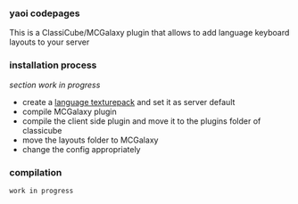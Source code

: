 ### yaoi codepages
This is a ClassiCube/MCGalaxy plugin that allows to add language keyboard layouts to your server

### installation process
*section work in progress*
- create a [language texturepack](../blob/master/Client/example/crush.zip) and set it as server default
- compile MCGalaxy plugin 
- compile the client side plugin and move it to the plugins folder of classicube
- move the layouts folder to MCGalaxy
- change the config appropriately

### compilation
`work in progress`
